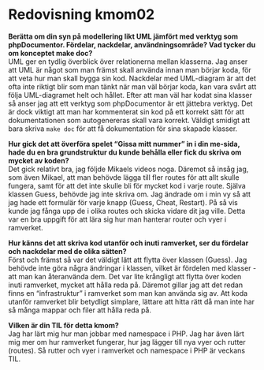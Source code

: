 ---
---
Redovisning kmom02
=========================

**Berätta om din syn på modellering likt UML jämfört med verktyg som phpDocumentor. Fördelar, nackdelar, användningsområde? Vad tycker du om konceptet make doc?**<br>
UML ger en tydlig överblick över relationerna mellan klasserna. Jag anser att UML är något som man främst skall använda innan man börjar koda, för att veta hur man skall bygga sin kod. Nackdelar med UML-diagram är att det ofta inte riktigt blir som man tänkt när man väl börjar koda, kan vara svårt att följa UML-diagramet helt och hållet. Efter att man väl har kodat sina klasser så anser jag att ett verktyg som phpDocumentor är ett jättebra verktyg. Det är dock viktigt att man har kommenterat sin kod på ett korrekt sätt för att dokumentationen som autogenereras skall vara korrekt. Väldigt smidigt att bara skriva <code>make doc</code> för att få dokumentation för sina skapade klasser.

**Hur gick det att överföra spelet “Gissa mitt nummer” in i din me-sida, hade du en bra grundstruktur du kunde behålla eller fick du skriva om mycket av koden?**<br>
Det gick relativt bra, jag följde Mikaels videos noga. Däremot så insåg jag, som även Mikael, att man behövde lägga till fler routes för att allt skulle fungera, samt för att det inte skulle bli för mycket kod i varje route. Själva klassen Guess, behövde jag inte skriva om. Jag ändrade om i min vy så att jag hade ett formulär för varje knapp (Guess, Cheat, Restart). På så vis kunde jag fånga upp de i olika routes och skicka vidare dit jag ville. Detta var en bra uppgift för att lära sig hur man hanterar router och vyer i ramverket.


**Hur känns det att skriva kod utanför och inuti ramverket, ser du fördelar och nackdelar med de olika sätten?**<br>
Först och främst så var det väldigt lätt att flytta över klassen (Guess). Jag behövde inte göra några ändringar i klassen, vilket är fördelen med klasser - att man kan återanvända dem. Det var lite krångligt att flytta över koden inuti ramverket, mycket att hålla reda på. Däremot gillar jag att det redan finns en “infrastruktur” i ramverket som man kan använda sig av. Att koda utanför ramverket blir betydligt simplare, lättare att hitta rätt då man inte har så många mappar och filer att hålla reda på.


**Vilken är din TIL för detta kmom?**<br>
Jag har lärt mig hur man jobbar med namespace i PHP. Jag har även lärt mig mer om hur ramverket fungerar, hur jag lägger till nya vyer och rutter (routes). Så rutter och vyer i ramverket och namespace i PHP är veckans TIL.